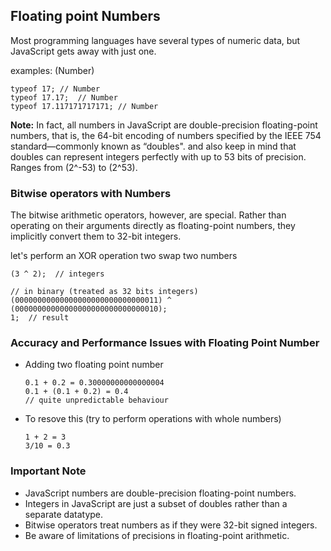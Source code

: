 ## Floating point Numbers

Most programming languages have several types of numeric data, but JavaScript gets away with just one.

examples: (Number)

    typeof 17; // Number
    typeof 17.17;  // Number
    typeof 17.117171717171; // Number

**Note:** In fact, all numbers in JavaScript are double-precision floating-point numbers, that is, the 64-bit encoding of numbers specified by the IEEE 754 standard—commonly known as “doubles". and also keep in mind that doubles can represent integers perfectly with up to 53 bits of precision. Ranges from (2^-53) to (2^53).


### Bitwise operators with Numbers

The bitwise arithmetic operators, however, are special. Rather than operating on their arguments directly as floating-point numbers, they implicitly convert them to 32-bit integers.

let's perform an XOR operation two swap two numbers

    (3 ^ 2);  // integers

    // in binary (treated as 32 bits integers)
    (00000000000000000000000000000011) ^ (00000000000000000000000000000010); 
    1;  // result


### Accuracy and Performance Issues with Floating Point Number

- Adding two floating point number
  
      0.1 + 0.2 = 0.30000000000000004
      0.1 + (0.1 + 0.2) = 0.4
      // quite unpredictable behaviour

- To resove this (try to perform operations with whole numbers)
    
      1 + 2 = 3
      3/10 = 0.3


### Important Note

- JavaScript numbers are double-precision floating-point numbers.
- Integers in JavaScript are just a subset of doubles rather than a
separate datatype.
- Bitwise operators treat numbers as if they were 32-bit signed integers.
- Be aware of limitations of precisions in floating-point arithmetic.


